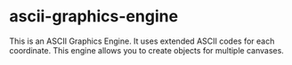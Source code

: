 # ascii-graphics-engine
This is an ASCII Graphics Engine.  It uses extended ASCII codes for each coordinate.  This engine allows you to create objects for multiple canvases.
